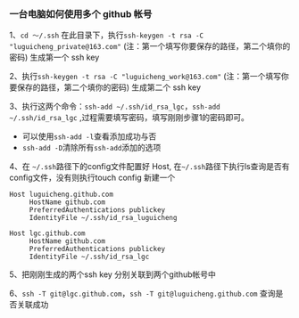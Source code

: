 ### 一台电脑如何使用多个 github 帐号
1、`cd ～/.ssh` 在此目录下，执行`ssh-keygen -t rsa -C "luguicheng_private@163.com"` (注：第一个填写你要保存的路径，第二个填你的密码) 生成第一个 ssh key

2、执行`ssh-keygen -t rsa -C "luguicheng_work@163.com"` (注：第一个填写你要保存的路径，第二个填你的密码) 生成第二个 ssh key

3、执行这两个命令：`ssh-add ~/.ssh/id_rsa_lgc`，`ssh-add ~/.ssh/id_rsa_lgc` ,过程需要填写密码，填写刚刚步骤1的密码即可。

- 可以使用`ssh-add -l`查看添加成功与否
- `ssh-add -D`清除所有`ssh-add`添加的选项

4、在 `~/.ssh`路径下的config文件配置好 Host, 在`~/.ssh`路径下执行ls查询是否有config文件，没有则执行touch config 新建一个

```
Host luguicheng.github.com
     HostName github.com
     PreferredAuthentications publickey
     IdentityFile ~/.ssh/id_rsa_luguicheng

Host lgc.github.com
     HostName github.com
     PreferredAuthentications publickey
     IdentityFile ~/.ssh/id_rsa_lgc

```

5、把刚刚生成的两个ssh key 分别关联到两个github帐号中

6、`ssh -T git@lgc.github.com`，`ssh -T git@luguicheng.github.com` 查询是否关联成功